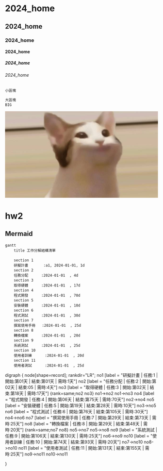 # 2024_home
## 2024_home
### 2024_home
#### 2024_home
##### 2024_home
###### 2024_home

`小區塊`

```
大區塊
BIG
```
![POPCat](POPCat.jpg "POPCat")

# hw2

## Mermaid
```mermaid
gantt
    title 工作分解結構清單

    section 1
    研擬計畫       :a1, 2024-01-01, 1d
    section 2
    任務分配      :2024-01-01  , 4d
    section 3
    取得硬體      :2024-01-01  , 17d
    section 4
    程式開發      :2024-01-01  , 70d
    section 5
    安裝硬體      :2024-01-01  , 10d
    section 6
    程式測試      :2024-01-01  , 30d
    section 7
    撰寫使用手冊   :2024-01-01  , 25d
    section 8
    轉換檔案      :2024-01-01  , 20d
    section 9
    系統測試      :2024-01-01  , 25d
    section 10
    使用者訓練      :2024-01-01  , 20d
    section 11
    使用者測試      :2024-01-01  , 25d

```
digraph {
	node[shape=record];
	rankdir="LR";
    no1 [label = "研擬計畫 | 任務:1 | 開始:第01天 | 結束:第01天 | 需時:1天"]
    no2 [label = "任務分配 | 任務:2 | 開始:第02天 | 結束:05 | 需時:4天"]
    no3 [label = "取得硬體 | 任務:3 | 開始:第02天 | 結束:第18天 | 需時:17天"]
    {rank=same;no2 no3}
    no1->no2
    no1->no3
    no4 [label = "程式開發 | 任務:4 | 開始:第06天 | 結束:第75天 | 需時:70天"]
    no2->no4
    no5 [label = "安裝硬體 | 任務:5 | 開始:第19天 | 結束:第28天 | 需時:10天"]
    no3->no5
    no6 [label = "程式測試 | 任務:6 | 開始:第76天 | 結束:第105天 | 需時:30天"]
    no4->no6
    no7 [label = "撰寫使用手冊 | 任務:7 | 開始:第29天 | 結束:第73天 | 需時:25天"]
    no8 [label = "轉換檔案 | 任務:8 | 開始:第29天 | 結束:第48天 | 需時:20天"]
    {rank=same;no7 no8}
    no5->no7
    no5->no8
    no9 [label = "系統測試 | 任務:9 | 開始:第106天 | 結束:第130天 | 需時:25天"]
    no6->no9
    no10 [label = "使用者訓練 | 任務:10 | 開始:第74天 | 結束:第93天 | 需時:20天"]
    no7->no10
    no8->no10
    no11 [label = "使用者測試 | 任務:11 | 開始:第131天 | 結束:第155天 | 需時:25天"]
    no9->no11
    no10->no11
	
}
